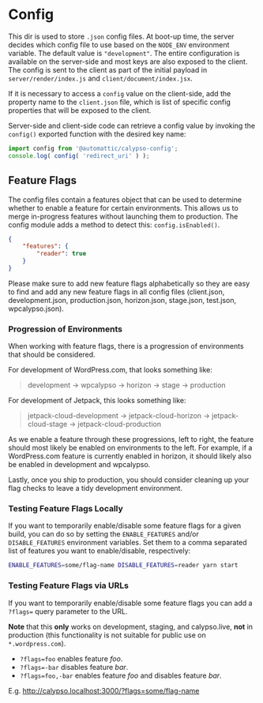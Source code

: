 # Config

This dir is used to store `.json` config files. At boot-up time, the server decides which config file to use based on the `NODE_ENV` environment variable. The default value is `"development"`. The entire configuration is available on the server-side and most keys are also exposed to the client. The config is sent to the client as part of the initial payload in `server/render/index.js` and `client/document/index.jsx`.

If it is necessary to access a `config` value on the client-side, add the property name to the `client.json` file, which is list of specific config properties that will be exposed to the client.

Server-side and client-side code can retrieve a config value by invoking the `config()` exported function with the desired key name:

```js
import config from '@automattic/calypso-config';
console.log( config( 'redirect_uri' ) );
```

## Feature Flags

The config files contain a features object that can be used to determine whether to enable a feature for certain environments. This allows us to merge in-progress features without launching them to production. The config module adds a method to detect this: `config.isEnabled()`.

```json
{
	"features": {
		"reader": true
	}
}
```

Please make sure to add new feature flags alphabetically so they are easy to find and add any new feature flags in all config files (client.json, development.json, production.json, horizon.json, stage.json, test.json, wpcalypso.json).

### Progression of Environments

When working with feature flags, there is a progression of environments that should be considered.

For development of WordPress.com, that looks something like:

> development -> wpcalypso -> horizon -> stage -> production

For development of Jetpack, this looks something like:

> jetpack-cloud-development -> jetpack-cloud-horizon -> jetpack-cloud-stage -> jetpack-cloud-production

As we enable a feature through these progressions, left to right, the feature should most likely be enabled on environments to the left. For example, if a WordPress.com feature is currently enabled in horizon, it should likely also be enabled in development and wpcalypso.

Lastly, once you ship to production, you should consider cleaning up your flag checks to leave a tidy development environment.

### Testing Feature Flags Locally

If you want to temporarily enable/disable some feature flags for a given build, you can do so by setting the `ENABLE_FEATURES` and/or `DISABLE_FEATURES` environment variables. Set them to a comma separated list of features you want to enable/disable, respectively:

```bash
ENABLE_FEATURES=some/flag-name DISABLE_FEATURES=reader yarn start
```

### Testing Feature Flags via URLs

If you want to temporarily enable/disable some feature flags you can add a `?flags=` query parameter to the URL.

**Note** that this **only** works on development, staging, and calypso.live, **not** in production (this functionality is not suitable for public use on `*.wordpress.com`).

- `?flags=foo` enables feature _foo_.
- `?flags=-bar` disables feature _bar_.
- `?flags=foo,-bar` enables feature _foo_ and disables feature _bar_.

E.g. <http://calypso.localhost:3000/?flags=some/flag-name>
